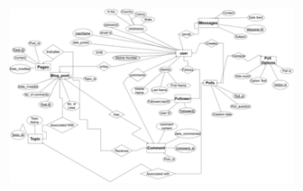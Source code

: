 ![alttext](https://github.com/Srikar29M/BLOG-MANAGEMENT-SYSTEM-DBMS/blob/main/BLOG%20MANAGEMENT%20ER%20DIAGRAM.png?raw=true)
